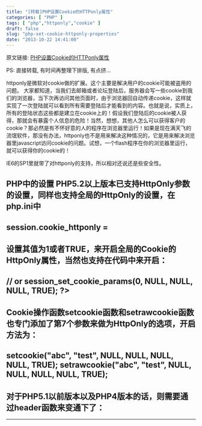 ```yaml
---
title: "[转载]PHP设置Cookie的HTTPonly属性"
categories: [ "PHP" ]
tags: [ "php","httponly","cookie" ]
draft: false
slug: "php-set-cookie-httponly-properties"
date: "2013-10-22 14:41:00"
---
```


原文链接: [PHP设置Cookie的HTTPonly属性](http://blog.sina.com.cn/s/blog_582246d20100jkz8.html)

PS: 直接转载, 有时间再整理下排版, 有点挤...


<!--more-->


httponly是微软对cookie做的扩展。这个主要是解决用户的cookie可能被盗用的问题。
大家都知道，当我们去邮箱或者论坛登陆后，服务器会写一些cookie到我们的浏览器，当下次再访问其他页面时，由于浏览器回自动传递cookie，这样就实现了一次登陆就可以看到所有需要登陆后才能看到的内容。也就是说，实质上，所有的登陆状态这些都是建立在cookie上的！假设我们登陆后的cookie被人获得，那就会有暴露个人信息的危险！当然，想想，其他人怎么可以获得客户的cookie？那必然是有不怀好意的人的程序在浏览器里运行！如果是现在满天飞的流氓软件，那没有办法，httponly也不是用来解决这种情况的，它是用来解决浏览器里javascript访问cookie的问题。试想，一个flash程序在你的浏览器里运行，就可以获得你的cookie的！

IE6的SP1里就带了对httponly的支持，所以相对还说还是些安全性。

PHP中的设置 
PHP5.2以上版本已支持HttpOnly参数的设置，同样也支持全局的HttpOnly的设置，在php.ini中
----------------------------------------------------- 
session.cookie_httponly = 
----------------------------------------------------- 
设置其值为1或者TRUE，来开启全局的Cookie的HttpOnly属性，当然也支持在代码中来开启： 
----------------------------------------------------- 
// or session_set_cookie_params(0, NULL, NULL, NULL, TRUE); 
?> 
----------------------------------------------------- 
Cookie操作函数setcookie函数和setrawcookie函数也专门添加了第7个参数来做为HttpOnly的选项，开启方法为： 
------------------------------------------------------- 
setcookie("abc", "test", NULL, NULL, NULL, NULL, TRUE); 
setrawcookie("abc", "test", NULL, NULL, NULL, NULL, TRUE);
------------------------------------------------------- 
对于PHP5.1以前版本以及PHP4版本的话，则需要通过header函数来变通下了： 
------------------------------------------------------------- 

-------------------------------------------------------------